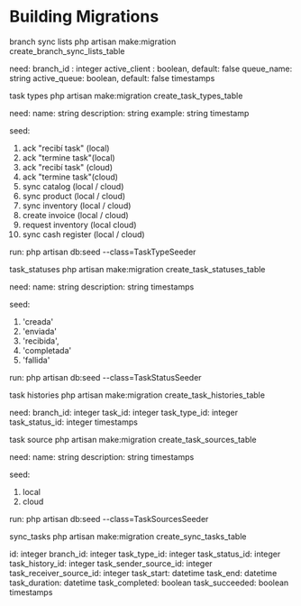 # Building Migrations

branch sync lists
php artisan make:migration create_branch_sync_lists_table

need:
branch_id : integer
active_client : boolean, default: false
queue_name: string
active_queue: boolean, default: false
timestamps

task types
php artisan make:migration create_task_types_table

need:
name: string
description: string
example: string
timestamp

seed:
1. ack "recibí task" (local)
2. ack "termine task"(local)
3. ack "recibí task" (cloud)
4. ack "termine task"(cloud)
5. sync catalog (local / cloud)
6. sync product (local / cloud)
7. sync inventory (local / cloud)
8. create invoice (local / cloud)
9. request inventory (local cloud)
10. sync cash register (local / cloud)

run:
php artisan db:seed --class=TaskTypeSeeder

task_statuses
php artisan make:migration create_task_statuses_table

need:
name: string
description: string
timestamps

seed:
1. 'creada'
2. 'enviada'
3. 'recibida',
4. 'completada'
5. 'fallida'

run:
php artisan db:seed --class=TaskStatusSeeder

task histories
php artisan make:migration create_task_histories_table

need:
branch_id: integer
task_id: integer
task_type_id: integer
task_status_id: integer
timestamps

task source
php artisan make:migration create_task_sources_table

need:
name: string
description: string
timestamps

seed:
1. local
2. cloud

run:
php artisan db:seed --class=TaskSourcesSeeder

sync_tasks
php artisan make:migration create_sync_tasks_table

id: integer
branch_id: integer
task_type_id: integer
task_status_id: integer
task_history_id: integer
task_sender_source_id: integer
task_receiver_source_id: integer
task_start: datetime
task_end: datetime
task_duration: datetime
task_completed: boolean
task_succeeded: boolean
timestamps
